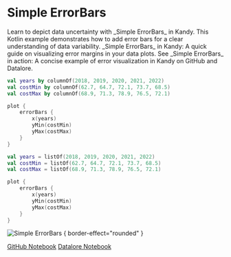 # Simple ErrorBars

<web-summary>
Learn to depict data uncertainty with _Simple ErrorBars_ in Kandy.
This Kotlin example demonstrates how to add error bars for a clear understanding of data variability.
</web-summary>

<card-summary>
_Simple ErrorBars_ in Kandy: A quick guide on visualizing error margins in your data plots.
</card-summary>

<link-summary>
See _Simple ErrorBars_ in action: A concise example of error visualization in Kandy on GitHub and Datalore.
</link-summary>


<!---IMPORT org.jetbrains.kotlinx.kandy.letsplot.samples.ErrorBars-->

<!---FUN simple_error_bar_plot-->
<tabs>
<tab title="Dataframe">

```kotlin
val years by columnOf(2018, 2019, 2020, 2021, 2022)
val costMin by columnOf(62.7, 64.7, 72.1, 73.7, 68.5)
val costMax by columnOf(68.9, 71.3, 78.9, 76.5, 72.1)

plot {
    errorBars {
        x(years)
        yMin(costMin)
        yMax(costMax)
    }
}
```

</tab>
<tab title="Collections">

```kotlin
val years = listOf(2018, 2019, 2020, 2021, 2022)
val costMin = listOf(62.7, 64.7, 72.1, 73.7, 68.5)
val costMax = listOf(68.9, 71.3, 78.9, 76.5, 72.1)

plot {
    errorBars {
        x(years)
        yMin(costMin)
        yMax(costMax)
    }
}
```

</tab></tabs>
<!---END-->

![Simple ErrorBars](simple_error_bar_plot.png) { border-effect="rounded" }

<seealso style="cards">
       <category ref="example-ktnb">
           <a href="https://github.com/Kotlin/kandy/blob/main/examples/notebooks/lets-plot/samples/errorBars/simple_error_bar.ipynb" summary="View the notebook on our GitHub repository">GitHub Notebook</a>
           <a href="https://datalore.jetbrains.com/report/static/KQKedA4jDrKu63O53gEN0z/3qLIhIJEwT41pDtiNYy4nQ" summary="Experiment with this example on Datalore">Datalore Notebook</a>
       </category>
</seealso>
